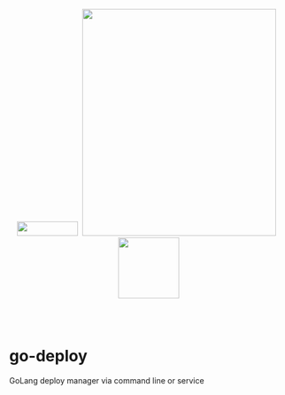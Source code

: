 <p align="center">
<image width="110" height="26" src="images/kube-go.png"></image>&nbsp;
<image width="350" height="410" src="images/golang-logo.png">
&nbsp;<image width="110" height="110" src="images/deploy-logo.png"></image>
</p><br/>
<br/>

# go-deploy
GoLang deploy manager via command line or service

